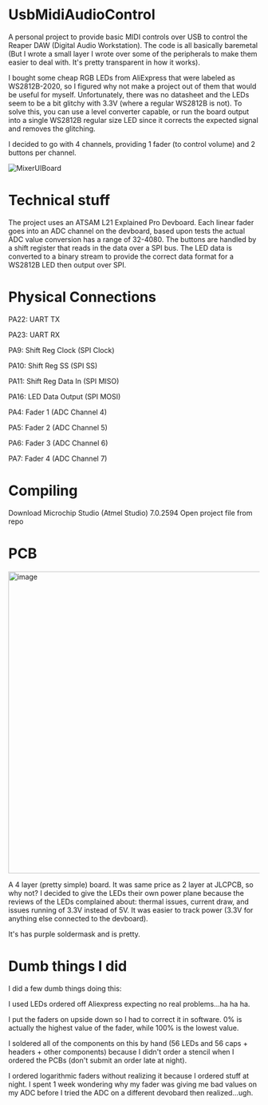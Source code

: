 # UsbMidiAudioControl
A personal project to provide basic MIDI controls over USB to control the Reaper DAW (Digital Audio Workstation). The code is all basically baremetal (But I wrote a small layer I wrote over some of the peripherals to make them easier to deal with. It's pretty transparent in how it works).

I bought some cheap RGB LEDs from AliExpress that were labeled as WS2812B-2020, so I figured why not make a project out of them that would be useful for myself. Unfortunately, there was no datasheet and the LEDs seem to be a bit glitchy with 3.3V (where a regular WS2812B is not). To solve this, you can use a level converter capable, or run the board output into a single WS2812B regular size LED since it corrects the expected signal and removes the glitching.

I decided to go with 4 channels, providing 1 fader (to control volume) and 2 buttons per channel. 

![MixerUIBoard](https://github.com/user-attachments/assets/2933306d-4589-4577-92bf-61d3b3fa3a81)


# Technical stuff
The project uses an ATSAM L21 Explained Pro Devboard. Each linear fader goes into an ADC channel on the devboard, based upon tests the actual ADC value conversion has a range of 32-4080. The buttons are handled by a shift register that reads in the data over a SPI bus. The LED data is converted to a binary stream to provide the correct data format for a WS2812B LED then output over SPI.


# Physical Connections

PA22: UART TX

PA23: UART RX


PA9: Shift Reg Clock (SPI Clock)

PA10: Shift Reg SS (SPI SS)

PA11: Shift Reg Data In (SPI MISO)



PA16: LED Data Output (SPI MOSI)


PA4: Fader 1 (ADC Channel 4)

PA5: Fader 2 (ADC Channel 5)

PA6: Fader 3 (ADC Channel 6)

PA7: Fader 4 (ADC Channel 7)

# Compiling
Download Microchip Studio (Atmel Studio) 7.0.2594
Open project file from repo

# PCB
<img width="605" alt="image" src="https://github.com/user-attachments/assets/0f8f3ac8-8002-4e06-8617-ccfd09e8ca8a">


A 4 layer (pretty simple) board. It was same price as 2 layer at JLCPCB, so why not? I decided to give the LEDs their own power plane because the reviews of the LEDs complained about: thermal issues, current draw, and issues running of 3.3V instead of 5V. It was easier to track power (3.3V for anything else connected to the devboard). 

It's has purple soldermask and is pretty. 

# Dumb things I did
I did a few dumb things doing this:

I used LEDs ordered off Aliexpress expecting no real problems...ha ha ha.

I put the faders on upside down so I had to correct it in software. 0% is actually the highest value of the fader, while 100% is the lowest value. 

I soldered all of the components on this by hand (56 LEDs and 56 caps + headers + other components) because I didn't order a stencil when I ordered the PCBs (don't submit an order late at night).

I ordered logarithmic faders without realizing it because I ordered stuff at night. I spent 1 week wondering why my fader was giving me bad values on my ADC before I tried the ADC on a different devobard then realized...ugh.
